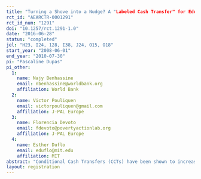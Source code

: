 ```yaml
---
title: "Turning a Shove into a Nudge? A "Labeled Cash Transfer" for Education"
rct_id: "AEARCTR-0001291"
rct_id_num: "1291"
doi: "10.1257/rct.1291-1.0"
date: "2016-06-28"
status: "completed"
jel: "H23, I24, 128, I38, J24, O15, O18"
start_year: "2008-06-01"
end_year: "2010-07-30"
pi: "Pascaline Dupas"
pi_other:
  1:
    name: Najy Benhassine
    email: nbenhassine@worldbank.org
    affiliation: World Bank
  2:
    name: Victor Pouliquen
    email: victorpouliquen@gmail.com
    affiliation: J-PAL Europe
  3:
    name: Florencia Devoto
    email: fdevoto@povertyactionlab.org
    affiliation: J-PAL Europe
  4:
    name: Esther Duflo
    email: eduflo@mit.edu
    affiliation: MIT
abstract: "Conditional Cash Transfers (CCTs) have been shown to increase human capital investments, but their standard features make them expensive. We use a large randomized experiment in Morocco to estimate an alternative government-run program, a “labeled cash transfer” (LCT): a small cash transfer made to fathers of school-aged children in poor rural communities, not conditional on school attendance but explicitly labeled as an education support program. We document large gains in school participation. Adding conditionality and targeting mothers made almost no difference in our context. The program increased parents’ belief that education was a worthwhile investment, a likely pathway for the results."
layout: registration
---
```


